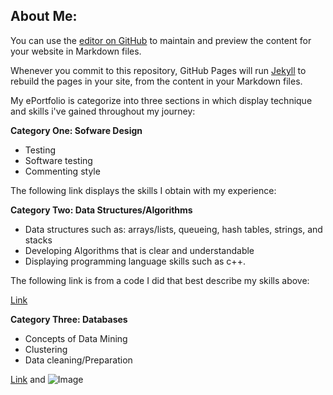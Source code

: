 ## About Me:

You can use the [editor on GitHub](https://github.com/basslove28/basslove.github.io/edit/gh-pages/index.md) to maintain and preview the content for your website in Markdown files.

Whenever you commit to this repository, GitHub Pages will run [Jekyll](https://jekyllrb.com/) to rebuild the pages in your site, from the content in your Markdown files.



My ePortfolio is categorize into three sections in which display technique and skills i've gained throughout my journey:

**Category One: Sofware Design**

- Testing
- Software testing
- Commenting style

The following link displays the skills I obtain with my experience:


 

**Category Two: Data Structures/Algorithms**
- Data structures such as: arrays/lists, queueing, hash tables, strings, and stacks
- Developing Algorithms that is clear and understandable
- Displaying programming language skills such as c++.

The following link is from a code I did that best describe my skills above:

[Link](https://github.com/basslove28/basslove28.github.io/blob/gh-pages/Cs260enhancment.cp)

**Category Three: Databases**
- Concepts of Data Mining  
- Clustering 
- Data cleaning/Preparation 


[Link](url) and ![Image](src)




